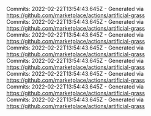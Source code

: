 Commits: 2022-02-22T13:54:43.645Z - Generated via https://github.com/marketplace/actions/artificial-grass
<br>
Commits: 2022-02-22T13:54:43.645Z - Generated via https://github.com/marketplace/actions/artificial-grass
<br>
Commits: 2022-02-22T13:54:43.645Z - Generated via https://github.com/marketplace/actions/artificial-grass
<br>
Commits: 2022-02-22T13:54:43.645Z - Generated via https://github.com/marketplace/actions/artificial-grass
<br>
Commits: 2022-02-22T13:54:43.645Z - Generated via https://github.com/marketplace/actions/artificial-grass
<br>
Commits: 2022-02-22T13:54:43.645Z - Generated via https://github.com/marketplace/actions/artificial-grass
<br>
Commits: 2022-02-22T13:54:43.645Z - Generated via https://github.com/marketplace/actions/artificial-grass
<br>
Commits: 2022-02-22T13:54:43.645Z - Generated via https://github.com/marketplace/actions/artificial-grass
<br>
